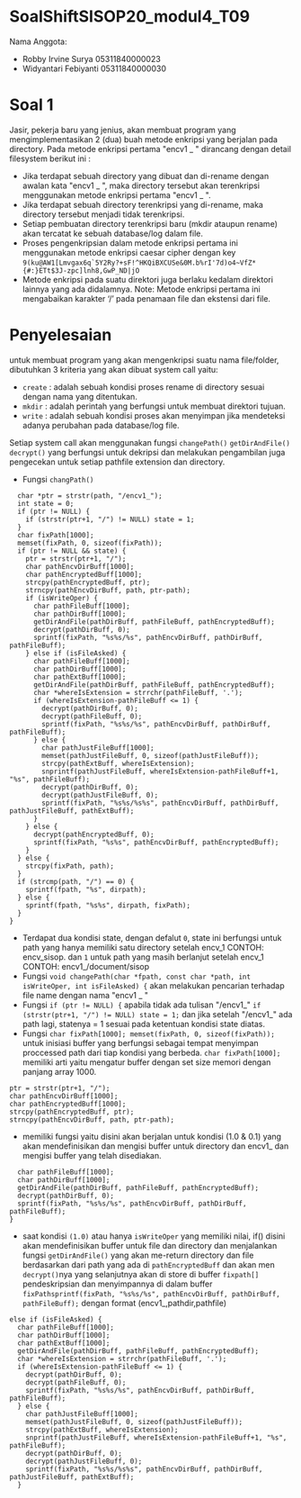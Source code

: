 # SoalShiftSISOP20_modul4_T09

Nama Anggota:
- Robby Irvine Surya 05311840000023
- Widyantari Febiyanti 05311840000030

# Soal 1
Jasir, pekerja baru yang jenius, akan membuat program yang mengimplementasikan 2 (dua) buah metode enkripsi yang berjalan pada directory. Pada metode enkripsi pertama "encv1 _ " dirancang dengan detail filesystem berikut ini :
- Jika terdapat sebuah directory yang dibuat dan di-rename dengan awalan kata "encv1 _ ", maka directory tersebut akan terenkripsi menggunakan metode enkripsi pertama "encv1 _ ".
- Jika terdapat sebuah directory terenkripsi yang di-rename, maka directory tersebut menjadi tidak terenkripsi.
- Setiap pembuatan directory terenkripsi baru (mkdir ataupun rename) akan tercatat ke sebuah database/log dalam file.
- Proses pengenkripsian dalam metode enkripsi pertama ini menggunakan metode enkripsi caesar cipher dengan key
      ```9(ku@AW1[Lmvgax6q`5Y2Ry?+sF!^HKQiBXCUSe&0M.b%rI'7d)o4~VfZ*{#:}ETt$3J-zpc]lnh8,GwP_ND|jO```
- Metode enkripsi pada suatu direktori juga berlaku kedalam direktori lainnya yang ada didalamnya.
Note: Metode enkripsi pertama ini mengabaikan karakter ‘/’ pada penamaan file dan ekstensi dari file.

# Penyelesaian
untuk membuat program yang akan mengenkripsi suatu nama file/folder, dibutuhkan 3 kriteria yang akan dibuat system call yaitu: 

- ```create```
: adalah sebuah kondisi proses rename di directory sesuai dengan nama yang ditentukan.
- ```mkdir```
: adalah perintah yang berfungsi untuk membuat direktori tujuan.
- ```write``` 
: adalah sebuah kondisi proses akan menyimpan jika mendeteksi adanya perubahan pada database/log file. 

Setiap system call akan menggunakan fungsi ```changePath()``` ```getDirAndFile()``` ```decrypt()``` yang berfungsi untuk dekripsi dan melakukan pengambilan juga pengecekan untuk setiap pathfile extension dan directory. 

- Fungsi ```changPath()```
```void changePath(char *fpath, const char *path, int isWriteOper, int isFileAsked) {
  char *ptr = strstr(path, "/encv1_");
  int state = 0;
  if (ptr != NULL) {
    if (strstr(ptr+1, "/") != NULL) state = 1;
  }
  char fixPath[1000];
  memset(fixPath, 0, sizeof(fixPath));
  if (ptr != NULL && state) {
    ptr = strstr(ptr+1, "/");
    char pathEncvDirBuff[1000];
    char pathEncryptedBuff[1000];
    strcpy(pathEncryptedBuff, ptr);
    strncpy(pathEncvDirBuff, path, ptr-path);
    if (isWriteOper) {
      char pathFileBuff[1000];
      char pathDirBuff[1000];
      getDirAndFile(pathDirBuff, pathFileBuff, pathEncryptedBuff);
      decrypt(pathDirBuff, 0);
      sprintf(fixPath, "%s%s/%s", pathEncvDirBuff, pathDirBuff, pathFileBuff);
    } else if (isFileAsked) {
      char pathFileBuff[1000];
      char pathDirBuff[1000];
      char pathExtBuff[1000];
      getDirAndFile(pathDirBuff, pathFileBuff, pathEncryptedBuff);
      char *whereIsExtension = strrchr(pathFileBuff, '.');
      if (whereIsExtension-pathFileBuff <= 1) {
        decrypt(pathDirBuff, 0);
        decrypt(pathFileBuff, 0);
        sprintf(fixPath, "%s%s/%s", pathEncvDirBuff, pathDirBuff, pathFileBuff);
      } else {
        char pathJustFileBuff[1000];
        memset(pathJustFileBuff, 0, sizeof(pathJustFileBuff));
        strcpy(pathExtBuff, whereIsExtension);
        snprintf(pathJustFileBuff, whereIsExtension-pathFileBuff+1, "%s", pathFileBuff);
        decrypt(pathDirBuff, 0);
        decrypt(pathJustFileBuff, 0);
        sprintf(fixPath, "%s%s/%s%s", pathEncvDirBuff, pathDirBuff, pathJustFileBuff, pathExtBuff);
      }
    } else {
      decrypt(pathEncryptedBuff, 0);
      sprintf(fixPath, "%s%s", pathEncvDirBuff, pathEncryptedBuff);
    }
  } else {
    strcpy(fixPath, path);
  }
  if (strcmp(path, "/") == 0) {
    sprintf(fpath, "%s", dirpath);
  } else {
    sprintf(fpath, "%s%s", dirpath, fixPath);
  }
}
```
- Terdapat dua kondisi state, dengan defalut ```0```, state ini berfungsi untuk path yang hanya memiliki satu directory setelah encv_1 CONTOH: encv_sisop. dan ```1``` untuk path yang masih berlanjut setelah encv_1 CONTOH: encv1_/document/sisop
- Fungsi ```void changePath(char *fpath, const char *path, int isWriteOper, int isFileAsked) {``` akan melakukan pencarian terhadap file name dengan nama "encv1 _ "
- Fungsi ```if (ptr != NULL) {``` apabila tidak ada tulisan "/encv1_" ```if (strstr(ptr+1, "/") != NULL) state = 1;``` dan jika setelah "/encv1_" ada path lagi, statenya = 1 sesuai pada ketentuan kondisi state diatas. 
- Fungsi ```char fixPath[1000]; memset(fixPath, 0, sizeof(fixPath));```
untuk inisiasi buffer yang berfungsi sebagai tempat menyimpan proccessed path dari tiap kondisi yang berbeda. ```char fixPath[1000];``` memiliki arti yaitu mengatur buffer dengan set size memori dengan panjang array 1000. 
```if (ptr != NULL && state) {
ptr = strstr(ptr+1, "/");
char pathEncvDirBuff[1000];
char pathEncryptedBuff[1000];
strcpy(pathEncryptedBuff, ptr);
strncpy(pathEncvDirBuff, path, ptr-path);
```
- memiliki fungsi yaitu disini akan berjalan untuk kondisi (1.0 & 0.1) yang akan mendefinisikan dan mengisi buffer untuk directory dan encv1_ dan mengisi buffer yang telah disediakan. 

```if (isWriteOper) {
  char pathFileBuff[1000];
  char pathDirBuff[1000];
  getDirAndFile(pathDirBuff, pathFileBuff, pathEncryptedBuff);
  decrypt(pathDirBuff, 0);
  sprintf(fixPath, "%s%s/%s", pathEncvDirBuff, pathDirBuff, pathFileBuff);
} 
```
- saat kondisi ```(1.0)``` atau hanya ```isWriteOper``` yang memiliki nilai, if() disini akan mendefinisikan buffer untuk file dan directory dan menjalankan fungsi ```getDirAndFile()``` yang akan me-return directory dan file berdasarkan dari path yang ada di ```pathEncryptedBuff``` dan akan men ```decrypt()```nya yang selanjutnya akan di store di buffer ```fixpath[]``` pendeskripsian dan menyimpannya di dalam buffer ```fixPathsprintf(fixPath, "%s%s/%s", pathEncvDirBuff, pathDirBuff, pathFileBuff);``` dengan format (encv1_,pathdir,pathfile)

```
else if (isFileAsked) {
  char pathFileBuff[1000];
  char pathDirBuff[1000];
  char pathExtBuff[1000];
  getDirAndFile(pathDirBuff, pathFileBuff, pathEncryptedBuff);
  char *whereIsExtension = strrchr(pathFileBuff, '.');
  if (whereIsExtension-pathFileBuff <= 1) {
    decrypt(pathDirBuff, 0);
    decrypt(pathFileBuff, 0);
    sprintf(fixPath, "%s%s/%s", pathEncvDirBuff, pathDirBuff, pathFileBuff);
  } else {
    char pathJustFileBuff[1000];
    memset(pathJustFileBuff, 0, sizeof(pathJustFileBuff));
    strcpy(pathExtBuff, whereIsExtension);
    snprintf(pathJustFileBuff, whereIsExtension-pathFileBuff+1, "%s", pathFileBuff);
    decrypt(pathDirBuff, 0);
    decrypt(pathJustFileBuff, 0);
    sprintf(fixPath, "%s%s/%s%s", pathEncvDirBuff, pathDirBuff, pathJustFileBuff, pathExtBuff);
  }
 ```
 
